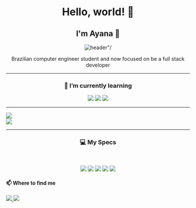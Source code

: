 <div class="about me" align="center">
<h1>Hello, world! 👋</h1>
<h2>I'm Ayana 🥔</h2>
<img src="https://www.garotasgeeks.com/wp-content/uploads/2016/09/shokugeki-no-souma-gif.gif" alt=header"/>
<p>Brazilian computer engineer student and now focused on be a full stack developer</p>
</div>
<hr>
<h3 align="center">🌱 I’m currently learning</h3>
<p align="center">
  <img src="https://img.shields.io/badge/HTML5-E34F26?style=for-the-badge&logo=html5&logoColor=white" />
  <img src="https://img.shields.io/badge/CSS3-1572B6?style=for-the-badge&logo=css3&logoColor=white" />
  <img src="https://img.shields.io/badge/Python-FFD43B?style=for-the-badge&logo=python&logoColor=blue" />
<hr>
<img src="https://github-readme-stats.vercel.app/api?username=batataya&show_icons=true&theme=synthwave" />
<br />
<img src="https://github-readme-stats.vercel.app/api/top-langs/?username=batataya&layout=compact&theme=synthwave" />
<hr>
<div class="specs-icons">
  <h3 align="center">💻 My Specs </h3>
  <br />
  <p align="center">
    <img src="https://img.shields.io/badge/Windows-0078D6?style=flat&logo=windows&logoColor=white" />
    <img src="https://img.shields.io/badge/Intel-Core_i7_7th-0071C5?style=flat&logo=intel&logoColor=white" />
    <img src="https://img.shields.io/badge/NVIDIA-GTX1060-76B900?style=flat&logo=nvidia&logoColor=white" />
    <img src="https://img.shields.io/badge/RAM-32Gb-orange?style=flat&logo=corsair" />
    <img src="https://img.shields.io/badge/ssd-960%20GB-red?style=flat&logo=westerndigital" />
  </p>
<div class="contact-info">
  <h4>📫 Where to find me</h4>
  <a href="https://www.instagram.com/a.yanisss/"><img src="https://img.shields.io/badge/Instagram-E4405F?style=flat-square&logo=instagram&logoColor=white" />
  <a href="mailto:ayanasoares@hotmail.com"><img src="https://img.shields.io/badge/Microsoft_Outlook-0078D4?style=flat-square&logo=microsoft-outlook&logoColor=white" />
 </div>
